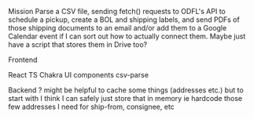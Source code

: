 Mission
Parse a CSV file, sending fetch() requests to ODFL's API to schedule a pickup, create a BOL and shipping labels, and send PDFs of those shipping documents to an email and/or add them to a Google Calendar event if I can sort out how to actually connect them. Maybe just have a script that stores them in Drive too?

Frontend

React TS
Chakra UI components
csv-parse

Backend ?
might be helpful to cache some things (addresses etc.)
but to start with I think I can safely just store that in memory ie hardcode those few addresses I need for ship-from, consignee, etc
